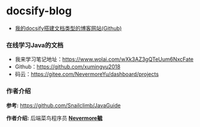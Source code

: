# docsify-blog

- [我的docsify搭建文档类型的博客网站(Github)](https://xumingyu2018.github.io/docsify-blog/)

### 在线学习Java的文档

- 我来学习笔记地址：https://www.wolai.com/wXk3AZ3gQTeUum6NxcFate
- Github：https://github.com/xumingyu2018
- 码云：https://gitee.com/NevermoreYu/dashboard/projects

### 作者介绍

**参考:**  https://github.com/Snailclimb/JavaGuide    

**作者介绍:**  后端菜鸟程序员  **[Nevermore毓](https://github.com/xumingyu2018)** 
